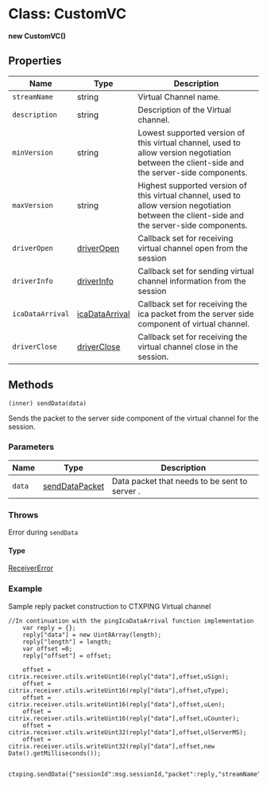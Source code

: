 # Class: CustomVC


**new CustomVC()**

## Properties

| Name | Type | Description |
|----|----|----|
| `streamName	`| string	| Virtual Channel name.|
| `description` |	string	 | Description of the Virtual channel. |
| `minVersion`	| string	| Lowest supported version of this virtual channel, used to allow version negotiation between the client-side and the server-side components. |
| `maxVersion	`| string	| Highest supported version of this virtual channel, used to allow version negotiation between the client-side and the server-side components. |
| `driverOpen`	| [driverOpen](./global.md#driveropen)	| Callback set for receiving virtual channel open from the session |
| `driverInfo`	| [driverInfo](./global.md#driverinfo)	| Callback set for sending virtual channel information from the session|
| `icaDataArrival`	| [icaDataArrival](./global.md#icadata)	| Callback set for receiving the ica packet from the server side component of virtual channel. |
| `driverClose` |	[driverClose](./global.md#driverclose)	| Callback set for receiving the virtual channel close in the session. |

## Methods

`(inner) sendData(data)`

Sends the packet to the server side component of the virtual channel for the session.

### Parameters

| Name | Type | Description |
|----|----|----|
| `data` | [sendDataPacket](./global.md#senddata) | Data packet that needs to be sent to server .|

### Throws

Error during `sendData`

#### Type

[ReceiverError](./receiver-error.md)

### Example

Sample reply packet construction to CTXPING Virtual channel

```
//In continuation with the pingIcaDataArrival function implementation
	var reply = {};
	reply["data"] = new Uint8Array(length);
	reply["length"] = length;
	var offset =0;
	reply["offset"] = offset;
		
	offset = citrix.receiver.utils.writeUint16(reply["data"],offset,uSign);
	offset = citrix.receiver.utils.writeUint16(reply["data"],offset,uType);
	offset = citrix.receiver.utils.writeUint16(reply["data"],offset,uLen);
	offset = citrix.receiver.utils.writeUint16(reply["data"],offset,uCounter);
	offset = citrix.receiver.utils.writeUint32(reply["data"],offset,ulServerMS);		
	offset = citrix.receiver.utils.writeUint32(reply["data"],offset,new Date().getMilliseconds());	

	ctxping.sendData({"sessionId":msg.sessionId,"packet":reply,"streamName":msg.streamName});
```

